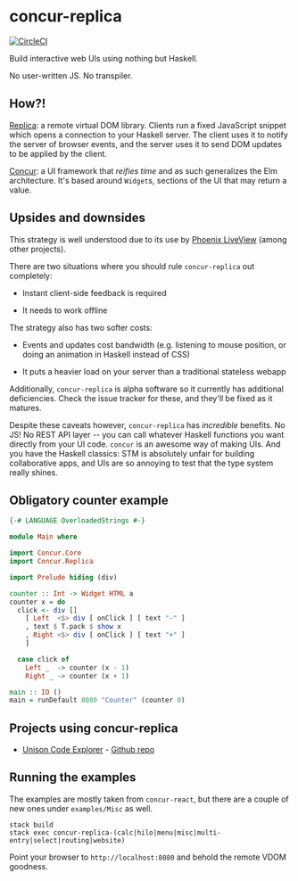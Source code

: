 # concur-replica

[![CircleCI](https://circleci.com/gh/pkamenarsky/concur-replica.svg?style=svg)](https://circleci.com/gh/pkamenarsky/concur-replica)

Build interactive web UIs using nothing but Haskell.

No user-written JS. No transpiler.

## How?!

[Replica](https://github.com/pkamenarsky/replica): a remote virtual DOM library. Clients run a fixed JavaScript snippet which opens a connection to your Haskell server. The client uses it to notify the server of browser events, and the server uses it to send DOM updates to be applied by the client.

[Concur](https://github.com/ajnsit/concur): a UI framework that *reifies time* and as such generalizes the Elm architecture. It's based around `Widget`s, sections of the UI that may return a value.

## Upsides and downsides

This strategy is well understood due to its use by [Phoenix LiveView](https://hexdocs.pm/phoenix_live_view) (among other projects).

There are two situations where you should rule `concur-replica` out completely:

+ Instant client-side feedback is required

+ It needs to work offline

The strategy also has two softer costs:

+ Events and updates cost bandwidth (e.g. listening to mouse position, or doing an animation in Haskell instead of CSS)

+ It puts a heavier load on your server than a traditional stateless webapp

Additionally, `concur-replica` is alpha software so it currently has additional deficiencies. Check the issue tracker for these, and they'll be fixed as it matures.

Despite these caveats however, `concur-replica` has *incredible* benefits. No JS! No REST API layer -- you can call whatever Haskell functions you want directly from your UI code. `concur` is an awesome way of making UIs. And you have the Haskell classics: STM is absolutely unfair for building collaborative apps, and UIs are so annoying to test that the type system really shines.

## Obligatory counter example

```hs
{-# LANGUAGE OverloadedStrings #-}

module Main where

import Concur.Core
import Concur.Replica

import Prelude hiding (div)

counter :: Int -> Widget HTML a
counter x = do
  click <- div []
    [ Left  <$> div [ onClick ] [ text "-" ]
    , text $ T.pack $ show x
    , Right <$> div [ onClick ] [ text "+" ]
    ]

  case click of
    Left _  -> counter (x - 1)
    Right _ -> counter (x + 1)

main :: IO ()
main = runDefault 8080 "Counter" (counter 0)
```

## Projects using concur-replica

* [Unison Code Explorer](http://unison.readvar.com) - [Github repo](https://github.com/seagreen/unison-code-explorer)

## Running the examples

The examples are mostly taken from `concur-react`, but there are a couple of new ones under `examples/Misc` as well.

```
stack build
stack exec concur-replica-(calc|hilo|menu|misc|multi-entry|select|routing|website)
```

Point your browser to `http://localhost:8080` and behold the remote VDOM goodness.

